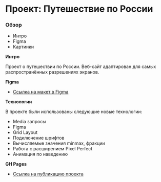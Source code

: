 # Проект: Путешествие по России

### Обзор
* Интро
* Figma
* Картинки

**Интро**

Проект о путешествии по России.
Веб-сайт адаптирован для самых распространённых разрешениях экранов.

**Figma**

* [Ссылка на макет в Figma](https://www.figma.com/file/5S2WSbEFL6awjVWJ0NWL8Q/Sprint-3_-Russia-_-desktop-mobile?node-id=28503%3A0)

**Технологии**

В проекте были использованы следующие новые технологии:
* Media запросы
* Figma
* Grid Layout
* Подключение шрифтов
* Вычисляемые значения minmax, фракции
* Работа с расширением Pixel Perfect
* Анимация по наведению

**<a name="GHPages"></a>GH Pages**
* [Ссылка на публикацию проекта](https://nataliustinova.github.io/travel-project/)

